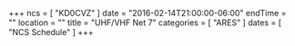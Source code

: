 +++
ncs = [ "KD0CVZ" ]
date = "2016-02-14T21:00:00-06:00"
endTime = ""
location = ""
title = "UHF/VHF Net 7"
categories = [ "ARES" ]
dates = [ "NCS Schedule" ]
+++
